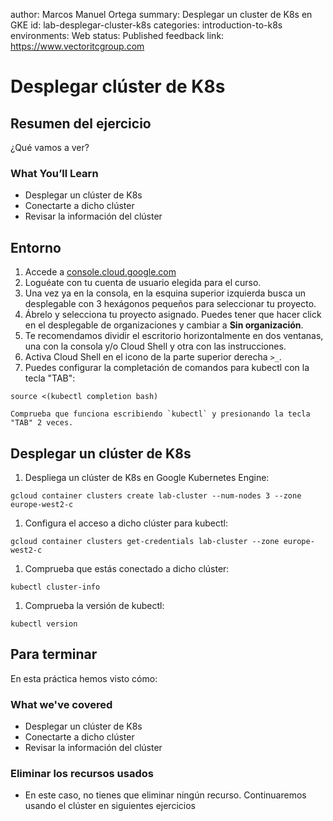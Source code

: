 author: Marcos Manuel Ortega
summary: Desplegar un cluster de K8s en GKE
id: lab-desplegar-cluster-k8s
categories: introduction-to-k8s
environments: Web
status: Published
feedback link: https://www.vectoritcgroup.com

# Desplegar clúster de K8s

## Resumen del ejercicio

¿Qué vamos a ver?

### What You’ll Learn 
- Desplegar un clúster de K8s
- Conectarte a dicho clúster
- Revisar la información del clúster

## Entorno
1. Accede a [console.cloud.google.com](https://console.cloud.google.com)
2. Loguéate con tu cuenta de usuario elegida para el curso.
3. Una vez ya en la consola, en la esquina superior izquierda busca un desplegable con 3 hexágonos pequeños para seleccionar tu proyecto.
4. Ábrelo y selecciona tu proyecto asignado. Puedes tener que hacer click en el desplegable de organizaciones y cambiar a **Sin organización**.
5. Te recomendamos dividir el escritorio horizontalmente en dos ventanas, una con la consola y/o Cloud Shell y otra con las instrucciones.
6. Activa Cloud Shell en el icono de la parte superior derecha `>_`.
7. Puedes configurar la completación de comandos para kubectl con la tecla "TAB":
```
source <(kubectl completion bash)
```

    Comprueba que funciona escribiendo `kubectl` y presionando la tecla "TAB" 2 veces.

## Desplegar un clúster de K8s
1. Despliega un clúster de K8s en Google Kubernetes Engine:
```
gcloud container clusters create lab-cluster --num-nodes 3 --zone europe-west2-c
```

1. Configura el acceso a dicho clúster para kubectl:
```
gcloud container clusters get-credentials lab-cluster --zone europe-west2-c
```

1. Comprueba que estás conectado a dicho clúster:
```
kubectl cluster-info
```

1. Comprueba la versión de kubectl:
```
kubectl version
```

## Para terminar

En esta práctica hemos visto cómo:

### What we've covered
- Desplegar un clúster de K8s
- Conectarte a dicho clúster
- Revisar la información del clúster

### Eliminar los recursos usados
- En este caso, no tienes que eliminar ningún recurso. Continuaremos usando el clúster en siguientes ejercicios
